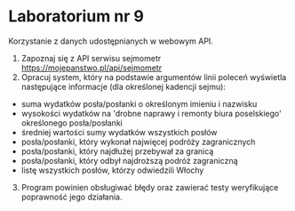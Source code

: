 # Laboratorium nr 9

Korzystanie z danych udostępnianych w webowym API.

1. Zapoznaj się z API serwisu sejmometr https://mojepanstwo.pl/api/sejmometr
2. Opracuj system, który na podstawie argumentów linii poleceń wyświetla następujące informacje (dla określonej kadencji
   sejmu):
  * suma wydatków posła/posłanki o określonym imieniu i nazwisku
  * wysokości wydatków na 'drobne naprawy i remonty biura poselskiego' określonego posła/posłanki
  * średniej wartości sumy wydatków wszystkich posłów
  * posła/posłanki, który wykonał najwięcej podróży zagranicznych
  * posła/posłanki, który najdłużej przebywał za granicą
  * posła/posłanki, który odbył najdroższą podróż zagraniczną
  * listę wszystkich posłów, którzy odwiedzili Włochy
3. Program powinien obsługiwać błędy oraz zawierać testy weryfikujące poprawność jego działania.
